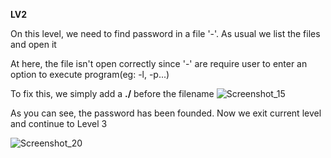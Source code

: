 **LV2**

On this level, we need to find password in a file '-'. As usual we list the files and open it

At here, the file isn't open correctly since '-' are require user to enter an option to execute program(eg: -l, -p...)

To fix this, we simply add a **./** before the filename
![Screenshot_15](https://github.com/user-attachments/assets/db87346e-280b-4345-a759-4b6f9d738a59)

As you can see, the password has been founded. Now we exit current level and continue to Level 3

![Screenshot_20](https://github.com/user-attachments/assets/849e6ba1-5854-4be8-a74e-7d8a28568d35)
